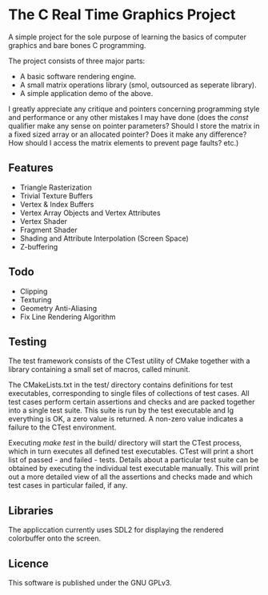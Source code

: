 # The C Real Time Graphics Project

A simple project for the sole purpose of learning the basics of computer graphics and bare bones C programming.

The project consists of three major parts:
* A basic software rendering engine.
* A small matrix operations library (smol, outsourced as seperate library).
* A simple application demo of the above.

I greatly appreciate any critique and pointers concerning programming style and performance or any other mistakes I may have done (does the _const_ qualifier make any sense on pointer parameters? Should I store the matrix in a fixed sized array or an allocated pointer? Does it make any difference? How should I access the matrix elements to prevent page faults? etc.)

## Features
* Triangle Rasterization
* Trivial Texture Buffers
* Vertex & Index Buffers
* Vertex Array Objects and Vertex Attributes
* Vertex Shader
* Fragment Shader
* Shading and Attribute Interpolation (Screen Space)
* Z-buffering

## Todo
* Clipping
* Texturing
* Geometry Anti-Aliasing
* Fix Line Rendering Algorithm

## Testing
The test framework consists of the CTest utility of CMake together with a library containing a small set of macros, called minunit. 

The CMakeLists.txt in the test/ directory contains definitions for test executables, corresponding to single files of collections of test cases. All test cases perform certain assertions and checks and are packed together into a single test suite. This suite is run by the test executable and Ig everything is OK, a zero value is returned. A non-zero value indicates a failure to the CTest environment.

Executing _make test_ in the build/ directory will start the CTest process, which in turn executes all defined test executables. CTest will print a short list of passed - and failed - tests. Details about a particular test suite can be obtained by executing the individual test executable manually. This will print out a more detailed view of all the assertions and checks made and which test cases in particular failed, if any.

## Libraries
The appliccation currently uses SDL2 for displaying the rendered colorbuffer onto the screen.

## Licence
This software is published under the GNU GPLv3.

